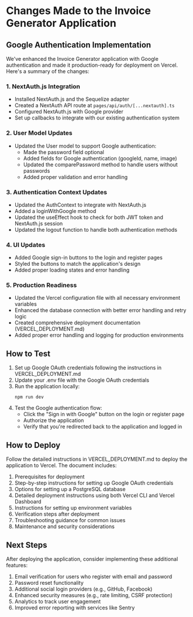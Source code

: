 # Changes Made to the Invoice Generator Application

## Google Authentication Implementation

We've enhanced the Invoice Generator application with Google authentication and made it production-ready for deployment on Vercel. Here's a summary of the changes:

### 1. NextAuth.js Integration

- Installed NextAuth.js and the Sequelize adapter
- Created a NextAuth API route at `pages/api/auth/[...nextauth].ts`
- Configured NextAuth.js with Google provider
- Set up callbacks to integrate with our existing authentication system

### 2. User Model Updates

- Updated the User model to support Google authentication:
  - Made the password field optional
  - Added fields for Google authentication (googleId, name, image)
  - Updated the comparePassword method to handle users without passwords
  - Added proper validation and error handling

### 3. Authentication Context Updates

- Updated the AuthContext to integrate with NextAuth.js
- Added a loginWithGoogle method
- Updated the useEffect hook to check for both JWT token and NextAuth.js session
- Updated the logout function to handle both authentication methods

### 4. UI Updates

- Added Google sign-in buttons to the login and register pages
- Styled the buttons to match the application's design
- Added proper loading states and error handling

### 5. Production Readiness

- Updated the Vercel configuration file with all necessary environment variables
- Enhanced the database connection with better error handling and retry logic
- Created comprehensive deployment documentation (VERCEL_DEPLOYMENT.md)
- Added proper error handling and logging for production environments

## How to Test

1. Set up Google OAuth credentials following the instructions in VERCEL_DEPLOYMENT.md
2. Update your .env file with the Google OAuth credentials
3. Run the application locally:
   ```
   npm run dev
   ```
4. Test the Google authentication flow:
   - Click the "Sign in with Google" button on the login or register page
   - Authorize the application
   - Verify that you're redirected back to the application and logged in

## How to Deploy

Follow the detailed instructions in VERCEL_DEPLOYMENT.md to deploy the application to Vercel. The document includes:

1. Prerequisites for deployment
2. Step-by-step instructions for setting up Google OAuth credentials
3. Options for setting up a PostgreSQL database
4. Detailed deployment instructions using both Vercel CLI and Vercel Dashboard
5. Instructions for setting up environment variables
6. Verification steps after deployment
7. Troubleshooting guidance for common issues
8. Maintenance and security considerations

## Next Steps

After deploying the application, consider implementing these additional features:

1. Email verification for users who register with email and password
2. Password reset functionality
3. Additional social login providers (e.g., GitHub, Facebook)
4. Enhanced security measures (e.g., rate limiting, CSRF protection)
5. Analytics to track user engagement
6. Improved error reporting with services like Sentry